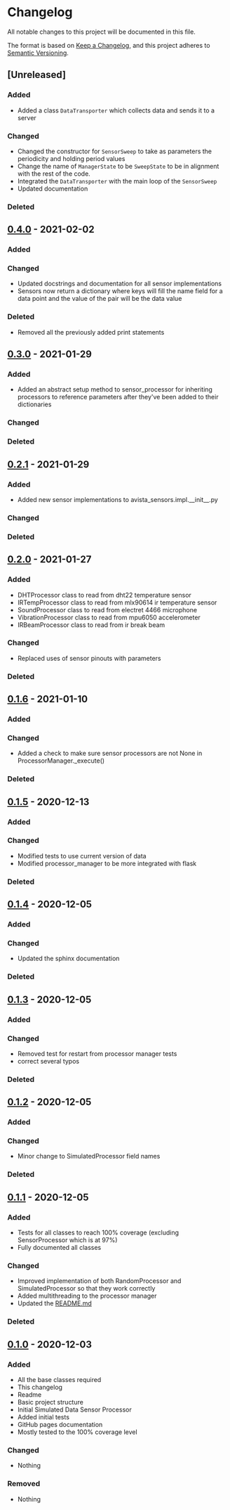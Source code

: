 # Changelog
All notable changes to this project will be documented in this file.

The format is based on [Keep a Changelog](https://keepachangelog.com/en/1.0.0/),
and this project adheres to [Semantic Versioning](https://semver.org/spec/v2.0.0.html).

## [Unreleased]
### Added
* Added a class `DataTransporter` which collects data and sends it to a server

### Changed
* Changed the constructor for `SensorSweep` to take as parameters the periodicity
  and holding period values
* Change the name of `ManagerState` to be `SweepState` to be in alignment with the
  rest of the code.
* Integrated the `DataTransporter` with the main loop of the `SensorSweep`
* Updated documentation

### Deleted

## [0.4.0](https://github.com/isu-avista/sensors/releases/tag/v0.4.0) - 2021-02-02
### Added

### Changed
* Updated docstrings and documentation for all sensor implementations
* Sensors now return a dictionary where keys will fill the name field for a data point
  and the value of the pair will be the data value

### Deleted
* Removed all the previously added print statements

## [0.3.0](https://github.com/isu-avista/sensors/releases/tag/v0.3.0) - 2021-01-29
### Added
* Added an abstract setup method to sensor_processor for inheriting processors to 
  reference parameters after they've been added to their dictionaries

### Changed

### Deleted

## [0.2.1](https://github.com/isu-avista/sensors/releases/tag/v0.2.1) - 2021-01-29
### Added
* Added new sensor implementations to avista_sensors.impl.__init\__.py

### Changed

### Deleted

## [0.2.0](https://github.com/isu-avista/sensors/releases/tag/v0.2.0) - 2021-01-27
### Added
* DHTProcessor class to read from dht22 temperature sensor
* IRTempProcessor class to read from mlx90614 ir temperature sensor
* SoundProcessor class to read from electret 4466 microphone
* VibrationProcessor class to read from mpu6050 accelerometer
* IRBeamProcessor class to read from ir break beam

### Changed
* Replaced uses of sensor pinouts with parameters

### Deleted

## [0.1.6](https://github.com/isu-avista/sensors/releases/tag/v0.1.6) - 2021-01-10
### Added

### Changed
- Added a check to make sure sensor processors are not None in ProcessorManager._execute()

### Deleted

## [0.1.5](https://github.com/isu-avista/sensors/releases/tag/v0.1.5) - 2020-12-13
### Added

### Changed
- Modified tests to use current version of data
- Modified processor_manager to be more integrated with flask

### Deleted

## [0.1.4](https://github.com/isu-avista/sensors/releases/tag/v0.1.4) - 2020-12-05
### Added

### Changed
- Updated the sphinx documentation

### Deleted

## [0.1.3](https://github.com/isu-avista/sensors/releases/tag/v0.1.3) - 2020-12-05
### Added

### Changed
- Removed test for restart from processor manager tests
- correct several typos

### Deleted

## [0.1.2](https://github.com/isu-avista/sensors/releases/tag/v0.1.2) - 2020-12-05
### Added

### Changed
- Minor change to SimulatedProcessor field names

### Deleted

## [0.1.1](https://github.com/isu-avista/sensors/releases/tag/v0.1.1) - 2020-12-05
### Added
- Tests for all classes to reach 100% coverage (excluding SensorProcessor which is at 97%)
- Fully documented all classes

### Changed
- Improved implementation of both RandomProcessor and SimulatedProcessor so that they work correctly
- Added multithreading to the processor manager
- Updated the [README.md](README.md)

### Deleted

## [0.1.0](https://github.com/isu-avista/sensors/releases/tag/v0.1.0) - 2020-12-03

### Added
- All the base classes required
- This changelog
- Readme
- Basic project structure
- Initial Simulated Data Sensor Processor
- Added initial tests
- GitHub pages documentation
- Mostly tested to the 100% coverage level

### Changed
- Nothing

### Removed
- Nothing